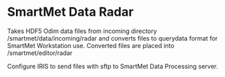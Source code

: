 # SmartMet Data Radar

Takes HDF5 Odim data files from incoming directory /smartmet/data/incoming/radar and converts files to querydata format for SmartMet Workstation use. Converted files are placed into /smartmet/editor/radar

Configure IRIS to send files with sftp to SmartMet Data Processing server.
